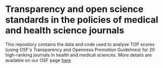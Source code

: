# Transparency and open science standards in the policies of medical and health science journals

This repository contains the data and code used to analyse TOP scores (using OSF's Transparency and Openness Promotion Guidelines) for 20 high-ranking journals in health and medical sciences. More details are available on our OSF page [here](https://osf.io/h2xud/) 
